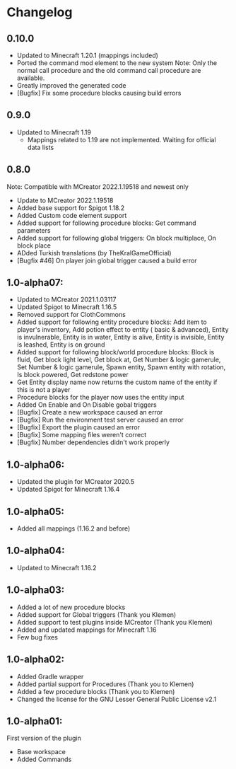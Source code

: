 # Changelog

## 0.10.0
* Updated to Minecraft 1.20.1 (mappings included)
* Ported the command mod element to the new system
  Note: Only the normal call procedure and the old command call procedure are available.
* Greatly improved the generated code
* [Bugfix] Fix some procedure blocks causing build errors

## 0.9.0
* Updated to Minecraft 1.19
  * Mappings related to 1.19 are not implemented. Waiting for official data lists

## 0.8.0
Note: Compatible with MCreator 2022.1.19518 and newest only
* Update to MCreator 2022.1.19518
* Added base support for Spigot 1.18.2
* Added Custom code element support
* Added support for following procedure blocks: Get command parameters
* Added support for following global triggers: On block multiplace, On block place
* ADded Turkish translations (by TheKralGameOfficial)
* [Bugfix #46] On player join global trigger caused a build error

## 1.0-alpha07:
* Updated to MCreator 2021.1.03117
* Updated Spigot to Minecraft 1.16.5
* Removed support for ClothCommons
* Added support for following entity procedure blocks: Add item to player's inventory, Add potion effect to entity (
  basic & advanced), Entity is invulnerable, Entity is in water, Entity is alive, Entity is invisible, Entity is
  leashed, Entity is on ground
* Added support for following block/world procedure blocks: Block is fluid, Get block light level, Get block at, Get
  Number & logic gamerule, Set Number & logic gamerule, Spawn entity, Spawn entity with rotation, Is block powered, Get
  redstone power
* Get Entity display name now returns the custom name of the entity if this is not a player
* Procedure blocks for the player now uses the entity input
* Added On Enable and On Disable gobal triggers
* [Bugfix] Create a new workspace caused an error
* [Bugfix] Run the environment test server caused an error
* [Bugfix] Export the plugin caused an error
* [Bugfix] Some mapping files weren't correct
* [Bugfix] Number dependencies didn't work properly

## 1.0-alpha06:
* Updated the plugin for MCreator 2020.5
* Updated Spigot for Minecraft 1.16.4

## 1.0-alpha05:
* Added all mappings (1.16.2 and before)

## 1.0-alpha04:
* Updated to Minecraft 1.16.2

## 1.0-alpha03:
* Added a lot of new procedure blocks
* Added support for Global triggers (Thank you Klemen)
* Added support to test plugins inside MCreator (Thank you Klemen)
* Added and updated mappings for Minecraft 1.16
* Few bug fixes

## 1.0-alpha02:
* Added Gradle wrapper
* Added partial support for Procedures (Thank you to Klemen)
* Added a few procedure blocks (Thank you to Klemen)
* Changed the license for the GNU Lesser General Public License v2.1

## 1.0-alpha01:
First version of the plugin
* Base workspace
* Added Commands
